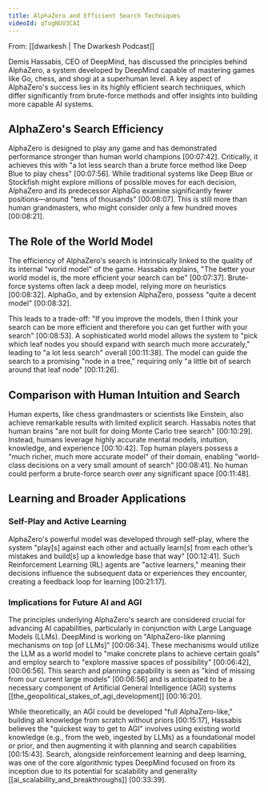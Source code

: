 ```yaml
---
title: AlphaZero and Efficient Search Techniques
videoId: qTogNUV3CAI
---
```


From: [[dwarkesh | The Dwarkesh Podcast]]

Demis Hassabis, CEO of DeepMind, has discussed the principles behind AlphaZero, a system developed by DeepMind capable of mastering games like Go, chess, and shogi at a superhuman level. A key aspect of AlphaZero's success lies in its highly efficient search techniques, which differ significantly from brute-force methods and offer insights into building more capable AI systems.

## AlphaZero's Search Efficiency

AlphaZero is designed to play any game and has demonstrated performance stronger than human world champions <a class="yt-timestamp" data-t="00:07:42">[00:07:42]</a>. Critically, it achieves this with "a lot less search than a brute force method like Deep Blue to play chess" <a class="yt-timestamp" data-t="00:07:56">[00:07:56]</a>. While traditional systems like Deep Blue or Stockfish might explore millions of possible moves for each decision, AlphaZero and its predecessor AlphaGo examine significantly fewer positions—around "tens of thousands" <a class="yt-timestamp" data-t="00:08:07">[00:08:07]</a>. This is still more than human grandmasters, who might consider only a few hundred moves <a class="yt-timestamp" data-t="00:08:21">[00:08:21]</a>.

## The Role of the World Model

The efficiency of AlphaZero's search is intrinsically linked to the quality of its internal "world model" of the game. Hassabis explains, "The better your world model is, the more efficient your search can be" <a class="yt-timestamp" data-t="00:07:37">[00:07:37]</a>. Brute-force systems often lack a deep model, relying more on heuristics <a class="yt-timestamp" data-t="00:08:32">[00:08:32]</a>. AlphaGo, and by extension AlphaZero, possess "quite a decent model" <a class="yt-timestamp" data-t="00:08:32">[00:08:32]</a>.

This leads to a trade-off: "If you improve the models, then I think your search can be more efficient and therefore you can get further with your search" <a class="yt-timestamp" data-t="00:08:53">[00:08:53]</a>. A sophisticated world model allows the system to "pick which leaf nodes you should expand with search much more accurately," leading to "a lot less search" overall <a class="yt-timestamp" data-t="00:11:38">[00:11:38]</a>. The model can guide the search to a promising "node in a tree," requiring only "a little bit of search around that leaf node" <a class="yt-timestamp" data-t="00:11:26">[00:11:26]</a>.

## Comparison with Human Intuition and Search

Human experts, like chess grandmasters or scientists like Einstein, also achieve remarkable results with limited explicit search. Hassabis notes that human brains "are not built for doing Monte Carlo tree search" <a class="yt-timestamp" data-t="00:10:29">[00:10:29]</a>. Instead, humans leverage highly accurate mental models, intuition, knowledge, and experience <a class="yt-timestamp" data-t="00:10:42">[00:10:42]</a>. Top human players possess a "much richer, much more accurate model" of their domain, enabling "world-class decisions on a very small amount of search" <a class="yt-timestamp" data-t="00:08:41">[00:08:41]</a>. No human could perform a brute-force search over any significant space <a class="yt-timestamp" data-t="00:11:48">[00:11:48]</a>.

## Learning and Broader Applications

### Self-Play and Active Learning
AlphaZero's powerful model was developed through self-play, where the system "play[s] against each other and actually learn[s] from each other’s mistakes and build[s] up a knowledge base that way" <a class="yt-timestamp" data-t="00:12:41">[00:12:41]</a>. Such Reinforcement Learning (RL) agents are "active learners," meaning their decisions influence the subsequent data or experiences they encounter, creating a feedback loop for learning <a class="yt-timestamp" data-t="00:21:17">[00:21:17]</a>.

### Implications for Future AI and AGI
The principles underlying AlphaZero's search are considered crucial for advancing AI capabilities, particularly in conjunction with Large Language Models (LLMs). DeepMind is working on "AlphaZero-like planning mechanisms on top [of LLMs]" <a class="yt-timestamp" data-t="00:06:34">[00:06:34]</a>. These mechanisms would utilize the LLM as a world model to "make concrete plans to achieve certain goals" and employ search to "explore massive spaces of possibility" <a class="yt-timestamp" data-t="00:06:42">[00:06:42]</a>, <a class="yt-timestamp" data-t="00:06:56">[00:06:56]</a>. This search and planning capability is seen as "kind of missing from our current large models" <a class="yt-timestamp" data-t="00:06:56">[00:06:56]</a> and is anticipated to be a necessary component of Artificial General Intelligence (AGI) systems [[the_geopolitical_stakes_of_agi_development]] <a class="yt-timestamp" data-t="00:16:20">[00:16:20]</a>.

While theoretically, an AGI could be developed "full AlphaZero-like," building all knowledge from scratch without priors <a class="yt-timestamp" data-t="00:15:17">[00:15:17]</a>, Hassabis believes the "quickest way to get to AGI" involves using existing world knowledge (e.g., from the web, ingested by LLMs) as a foundational model or prior, and then augmenting it with planning and search capabilities <a class="yt-timestamp" data-t="00:15:43">[00:15:43]</a>. Search, alongside reinforcement learning and deep learning, was one of the core algorithmic types DeepMind focused on from its inception due to its potential for scalability and generality [[ai_scalability_and_breakthroughs]] <a class="yt-timestamp" data-t="00:33:39">[00:33:39]</a>.